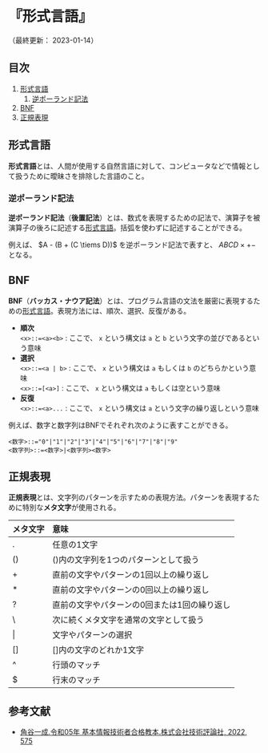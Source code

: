 # 『形式言語』

（最終更新： 2023-01-14）


## 目次

1. [形式言語](#形式言語)
	1. [逆ポーランド記法](#逆ポーランド記法)
1. [BNF](#BNF)
1. [正規表現](#正規表現)


## 形式言語

**形式言語**とは、人間が使用する自然言語に対して、コンピュータなどで情報として扱うために曖昧さを排除した言語のこと。

### 逆ポーランド記法

**逆ポーランド記法**（**後置記法**）とは、数式を表現するための記法で、演算子を被演算子の後ろに記述する[形式言語](#形式言語)。括弧を使わずに記述することができる。

例えば、 $A - (B + (C \tiems D))$ を逆ポーランド記法で表すと、 $ABCD \times +-$ となる。


## BNF

**BNF**（**バッカス・ナウア記法**）とは、プログラム言語の文法を厳密に表現するための[形式言語](#形式言語)。表現方法には、順次、選択、反復がある。

- **順次**<br> `<x>::=<a><b>` : ここで、 `x` という構文は `a` と `b` という文字の並びであるという意味
- **選択**<br> `<x>::=<a | b>` : ここで、 `x` という構文は `a` もしくは `b` のどちらかという意味<br> `<x>::=[<a>]` : ここで、 `x` という構文は `a` もしくは空という意味
- **反復**<br> `<x>::=<a>...` : ここで、 `x` という構文は `a` という文字の繰り返しという意味

例えば、数字と数字列はBNFでそれぞれ次のように表すことができる。

```ebnf
<数字>::="0"|"1"|"2"|"3"|"4"|"5"|"6"|"7"|"8"|"9"
<数字列>::=<数字>|<数字列><数字>
```


## 正規表現

**正規表現**とは、文字列のパターンを示すための表現方法。パターンを表現するために特別な**メタ文字**が使用される。

| メタ文字 | 意味                                         |
|----------|:---------------------------------------------|
| .        | 任意の1文字                                  |
| ()       | ()内の文字列を1つのパターンとして扱う        |
| +        | 直前の文字やパターンの1回以上の繰り返し      |
| *        | 直前の文字やパターンの0回以上の繰り返し      |
| ?        | 直前の文字やパターンの0回または1回の繰り返し |
| \        | 次に続くメタ文字を通常の文字として扱う       |
| \|       | 文字やパターンの選択                         |
| []       | []内の文字のどれか1文字                      |
| ^        | 行頭のマッチ                                 |
| $        | 行末のマッチ                                 |


## 参考文献

- [角谷一成.令和05年 基本情報技術者合格教本.株式会社技術評論社, 2022, 575](https://gihyo.jp/book/2022/978-4-297-13164-7)
